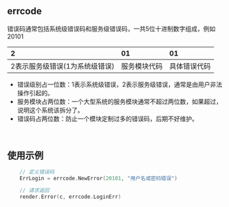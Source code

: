 ## errcode

错误码通常包括系统级错误码和服务级错误码，一共5位十进制数字组成，例如20101

| 2 | 01 | 01 |
| :------ | :------ | :------ |
| 2表示服务级错误(1为系统级错误) | 服务模块代码 | 具体错误代码 |

- 错误级别占一位数：1表示系统级错误，2表示服务级错误，通常是由用户非法操作引起的。
- 服务模块占两位数：一个大型系统的服务模块通常不超过两位数，如果超过，说明这个系统该拆分了。
- 错误码占两位数：防止一个模块定制过多的错误码，后期不好维护。

<br>

## 使用示例

```go
    // 定义错误码
    ErrLogin = errcode.NewError(20101, "用户名或密码错误")

    // 请求返回
    render.Error(c, errcode.LoginErr)
```